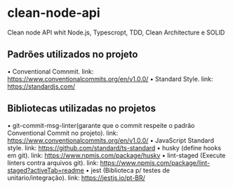 # clean-node-api
Clean node API whit Node.js, Typescropt, TDD, Clean Architecture e SOLID

## Padrões utilizados no projeto
• Conventional Comnmit. link: https://www.conventionalcommits.org/en/v1.0.0/
• Standard Style. link: https://standardjs.com/

## Bibliotecas utilizadas no projetos
• git-commit-msg-linter(garante que o commit respeite o padrão Conventional Commit no projeto). link: https://www.conventionalcommits.org/en/v1.0.0/
• JavaScript Standard style. link: https://github.com/standard/ts-standard
• husky (define hooks em git). link: https://www.npmjs.com/package/husky
• lint-staged (Execute linters contra arquivos git). link: https://www.npmjs.com/package/lint-staged?activeTab=readme
• jest (Biblioteca p/ testes de unitario/integração). link: https://jestjs.io/pt-BR/


